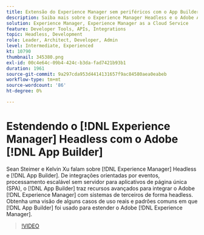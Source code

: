 ```yaml
---
title: Extensão do Experience Manager sem periféricos com o App Builder
description: Saiba mais sobre o Experience Manager Headless e o Adobe App Builder. Integre o AEM a sistemas de terceiros, desde integrações orientadas por eventos, processamento escalável sem servidor até aplicativos de página única (SPA).
solution: Experience Manager, Experience Manager as a Cloud Service
feature: Developer Tools, APIs, Integrations
topic: Headless, Development
role: Leader, Architect, Developer, Admin
level: Intermediate, Experienced
kt: 10790
thumbnail: 345380.png
exl-id: 00c4e64c-09b4-424c-b3da-fad7421b93b1
duration: 1961
source-git-commit: 9a297cda953d4414131657f9ac84580aea0eabeb
workflow-type: tm+mt
source-wordcount: '86'
ht-degree: 0%

---
```


# Estendendo o [!DNL Experience Manager] Headless com o Adobe [!DNL App Builder]

Sean Steimer e Kelvin Xu falam sobre [!DNL Experience Manager] Headless e [!DNL App Builder]. De integrações orientadas por eventos, processamento escalável sem servidor para aplicativos de página única (SPA), o [!DNL App Builder] traz recursos avançados para integrar o Adobe [!DNL Experience Manager] com sistemas de terceiros de forma headless. Obtenha uma visão de alguns casos de uso reais e padrões comuns em que [!DNL App Builder] foi usado para estender o Adobe [!DNL Experience Manager].

>[!VIDEO](https://video.tv.adobe.com/v/345380/?quality=12&learn=on)
